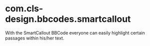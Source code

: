 # com.cls-design.bbcodes.smartcallout
With the SmartCallout BBCode everyone can easily highlight certain passages within his/her text.
